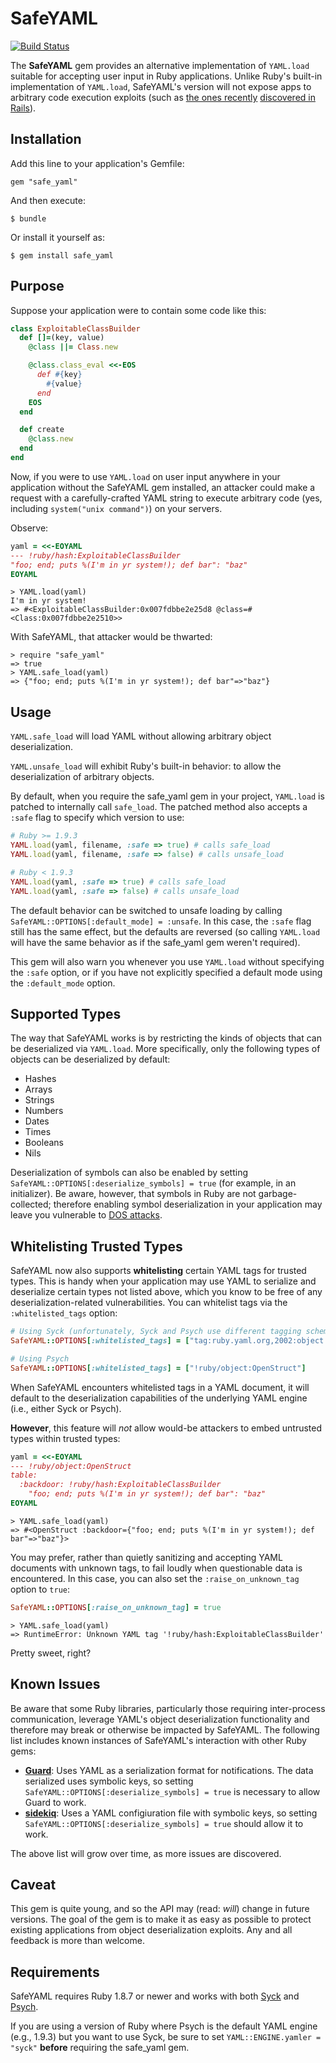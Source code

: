 SafeYAML
========

[![Build Status](https://travis-ci.org/dtao/safe_yaml.png)](http://travis-ci.org/dtao/safe_yaml)

The **SafeYAML** gem provides an alternative implementation of `YAML.load` suitable for accepting user input in Ruby applications. Unlike Ruby's built-in implementation of `YAML.load`, SafeYAML's version will not expose apps to arbitrary code execution exploits (such as [the ones recently](http://www.reddit.com/r/netsec/comments/167c11/serious_vulnerability_in_ruby_on_rails_allowing/) [discovered in Rails](http://www.h-online.com/open/news/item/Rails-developers-close-another-extremely-critical-flaw-1793511.html)).

Installation
------------

Add this line to your application's Gemfile:

    gem "safe_yaml"

And then execute:

    $ bundle

Or install it yourself as:

    $ gem install safe_yaml

Purpose
-------

Suppose your application were to contain some code like this:

```ruby
class ExploitableClassBuilder
  def []=(key, value)
    @class ||= Class.new

    @class.class_eval <<-EOS
      def #{key}
        #{value}
      end
    EOS
  end

  def create
    @class.new
  end
end
```

Now, if you were to use `YAML.load` on user input anywhere in your application without the SafeYAML gem installed, an attacker could make a request with a carefully-crafted YAML string to execute arbitrary code (yes, including `system("unix command")`) on your servers.

Observe:

```ruby
yaml = <<-EOYAML
--- !ruby/hash:ExploitableClassBuilder
"foo; end; puts %(I'm in yr system!); def bar": "baz"
EOYAML
```

    > YAML.load(yaml)
    I'm in yr system!
    => #<ExploitableClassBuilder:0x007fdbbe2e25d8 @class=#<Class:0x007fdbbe2e2510>>

With SafeYAML, that attacker would be thwarted:

    > require "safe_yaml"
    => true
    > YAML.safe_load(yaml)
    => {"foo; end; puts %(I'm in yr system!); def bar"=>"baz"}

Usage
-----

`YAML.safe_load` will load YAML without allowing arbitrary object deserialization.

`YAML.unsafe_load` will exhibit Ruby's built-in behavior: to allow the deserialization of arbitrary objects.

By default, when you require the safe_yaml gem in your project, `YAML.load` is patched to internally call `safe_load`. The patched method also accepts a `:safe` flag to specify which version to use:

```ruby
# Ruby >= 1.9.3
YAML.load(yaml, filename, :safe => true) # calls safe_load
YAML.load(yaml, filename, :safe => false) # calls unsafe_load

# Ruby < 1.9.3
YAML.load(yaml, :safe => true) # calls safe_load
YAML.load(yaml, :safe => false) # calls unsafe_load
```

The default behavior can be switched to unsafe loading by calling `SafeYAML::OPTIONS[:default_mode] = :unsafe`. In this case, the `:safe` flag still has the same effect, but the defaults are reversed (so calling `YAML.load` will have the same behavior as if the safe_yaml gem weren't required).

This gem will also warn you whenever you use `YAML.load` without specifying the `:safe` option, or if you have not explicitly specified a default mode using the `:default_mode` option.

Supported Types
---------------

The way that SafeYAML works is by restricting the kinds of objects that can be deserialized via `YAML.load`. More specifically, only the following types of objects can be deserialized by default:

- Hashes
- Arrays
- Strings
- Numbers
- Dates
- Times
- Booleans
- Nils

Deserialization of symbols can also be enabled by setting `SafeYAML::OPTIONS[:deserialize_symbols] = true` (for example, in an initializer). Be aware, however, that symbols in Ruby are not garbage-collected; therefore enabling symbol deserialization in your application may leave you vulnerable to [DOS attacks](http://en.wikipedia.org/wiki/Denial-of-service_attack).

Whitelisting Trusted Types
--------------------------

SafeYAML now also supports **whitelisting** certain YAML tags for trusted types. This is handy when your application may use YAML to serialize and deserialize certain types not listed above, which you know to be free of any deserialization-related vulnerabilities. You can whitelist tags via the `:whitelisted_tags` option:

```ruby
# Using Syck (unfortunately, Syck and Psych use different tagging schemes)
SafeYAML::OPTIONS[:whitelisted_tags] = ["tag:ruby.yaml.org,2002:object:OpenStruct"]

# Using Psych
SafeYAML::OPTIONS[:whitelisted_tags] = ["!ruby/object:OpenStruct"]
```

When SafeYAML encounters whitelisted tags in a YAML document, it will default to the deserialization capabilities of the underlying YAML engine (i.e., either Syck or Psych).

**However**, this feature will *not* allow would-be attackers to embed untrusted types within trusted types:

```ruby
yaml = <<-EOYAML
--- !ruby/object:OpenStruct 
table: 
  :backdoor: !ruby/hash:ExploitableClassBuilder 
    "foo; end; puts %(I'm in yr system!); def bar": "baz"
EOYAML
```

    > YAML.safe_load(yaml)
    => #<OpenStruct :backdoor={"foo; end; puts %(I'm in yr system!); def bar"=>"baz"}>

You may prefer, rather than quietly sanitizing and accepting YAML documents with unknown tags, to fail loudly when questionable data is encountered. In this case, you can also set the `:raise_on_unknown_tag` option to `true`:

```ruby
SafeYAML::OPTIONS[:raise_on_unknown_tag] = true
```

    > YAML.safe_load(yaml)
    => RuntimeError: Unknown YAML tag '!ruby/hash:ExploitableClassBuilder'

Pretty sweet, right?

Known Issues
------------

Be aware that some Ruby libraries, particularly those requiring inter-process communication, leverage YAML's object deserialization functionality and therefore may break or otherwise be impacted by SafeYAML. The following list includes known instances of SafeYAML's interaction with other Ruby gems:

- [**Guard**](https://github.com/guard/guard): Uses YAML as a serialization format for notifications. The data serialized uses symbolic keys, so setting `SafeYAML::OPTIONS[:deserialize_symbols] = true` is necessary to allow Guard to work.
- [**sidekiq**](https://github.com/mperham/sidekiq): Uses a YAML configiuration file with symbolic keys, so setting `SafeYAML::OPTIONS[:deserialize_symbols] = true` should allow it to work.

The above list will grow over time, as more issues are discovered.

Caveat
------

This gem is quite young, and so the API may (read: *will*) change in future versions. The goal of the gem is to make it as easy as possible to protect existing applications from object deserialization exploits. Any and all feedback is more than welcome.

Requirements
------------

SafeYAML requires Ruby 1.8.7 or newer and works with both [Syck](http://www.ruby-doc.org/stdlib-1.8.7/libdoc/yaml/rdoc/YAML.html) and [Psych](http://github.com/tenderlove/psych).

If you are using a version of Ruby where Psych is the default YAML engine (e.g., 1.9.3) but you want to use Syck, be sure to set `YAML::ENGINE.yamler = "syck"` **before** requiring the safe_yaml gem.
